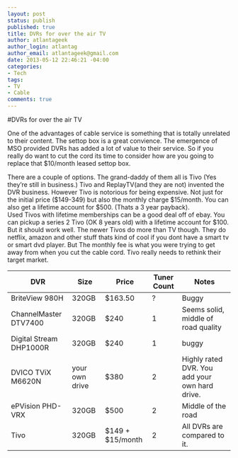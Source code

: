 ```yaml
---
layout: post
status: publish
published: true
title: DVRs for over the air TV
author: atlantageek
author_login: atlantag
author_email: atlantageek@gmail.com
date: 2013-05-12 22:46:21 -04:00
categories: 
- Tech
tags: 
- TV
- Cable
comments: true
---
```

#DVRs for over the air TV

One of the advantages of cable service is something that is totally unrelated to their content.  The settop box is a great convience. The emergence of MSO provided DVRs has added a lot of value to their service. So if you really do want to cut the cord its time to consider how are you going to replace that $10/month leased settop box.

There are a couple of options. The grand-daddy of them  all is Tivo (Yes they’re still in business.) Tivo and ReplayTV(and they are not) invented the DVR business.  However Tivo is notorious for being expensive. Not just for the initial price ($149-349) but also the monthly charge $15/month.  You can also get a lifetime account for $500. (Thats a 3 year payback).  
Used Tivos with lifetime memberships can be a good deal off of ebay. You can pickup a series 2 Tivo (OK 8 years old) with a lifetime account for $100. But it should work well. The newer Tivos do more than TV though.  They do netflix, amazon and other stuff thats kind of cool if you dont have a smart tv or smart dvd player. But The monthly fee is what you were trying to get away from when you cut the cable cord.  Tivo really needs to rethink their target market.

DVR|Size|Price |Tuner Count | Notes
---|----|------|----------- | ------
BriteView 980H| 320GB|$163.50|?|Buggy
ChannelMaster DTV7400| 320GB|$240|1|Seems solid, middle of road quality
Digital Stream DHP1000R| 320GB | $240 | 1 | buggy
DVICO TViX M6620N|your own drive|$380|2|Highly rated DVR. You add your own hard drive.
ePVision PHD-VRX|320GB|$500|2|Middle of the road
Tivo|320GB|$149 + $15/month|2|All DVRs are compared to it.









